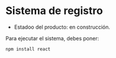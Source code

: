 <h1> Sistema de registro</h1>

- Estadoo del producto: en construcción.

Para ejecutar el sistema, debes poner:

```npm install react```
